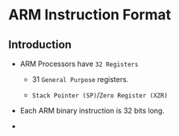 # ARM Instruction Format

## Introduction

* ARM Processors have `32 Registers`

    * 31 `General Purpose` registers.

    * `Stack Pointer (SP)`/`Zero Register (XZR)`
    

* Each ARM binary instruction is 32 bits long.

* 

